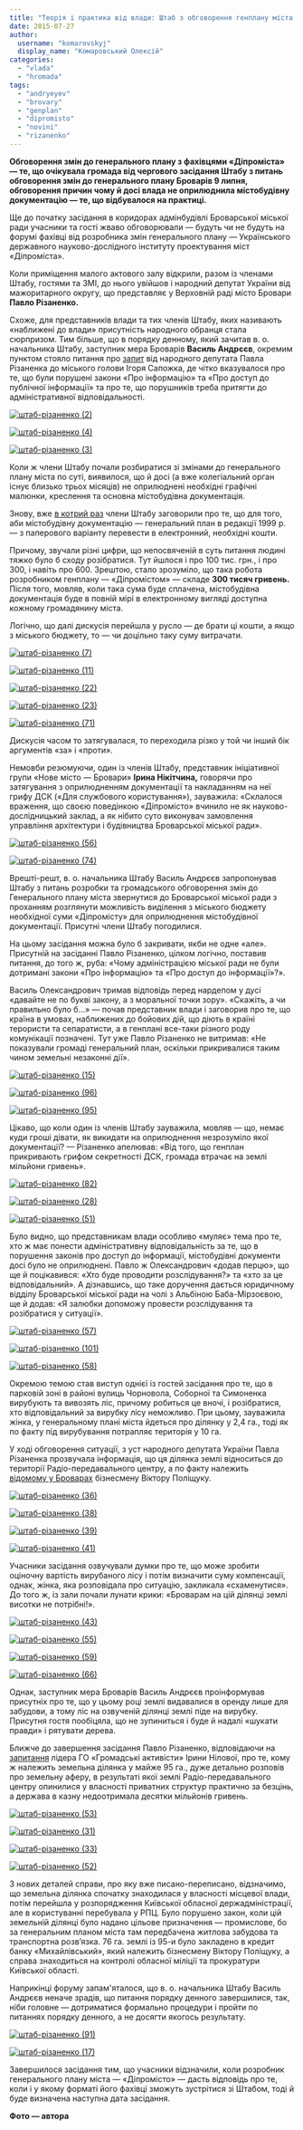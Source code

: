 ```yaml
---
title: "Теорія і практика від влади: Штаб з обговорення генплану міста змушують «топтатися на місці»"
date: 2015-07-27
author: 
  username: "komarovskyj"
  display_name: "Комаровський Олексій"
categories: 
  - "vlada"
  - "hromada"
tags: 
  - "andryeyev"
  - "brovary"
  - "genplan"
  - "dipromisto"
  - "novini"
  - "rizanenko"
---
```


**Обговорення змін до генерального плану з фахівцями «Діпроміста» — те, що очікувала громада від чергового засідання Штабу з питань обговорення змін до генерального плану Броварів 9 липня, обговорення причин чому й досі влада не оприлюднила містобудівну документацію — те, що відбувалося на практиці.**

Ще до початку засідання в коридорах адмінбудівлі Броварської міської ради учасники та гості жваво обговорювали — будуть чи не будуть на форумі фахівці від розробника змін генерального плану — Українського державного науково-дослідного інституту проектування міст «Діпроміста».

Коли приміщення малого актового залу відкрили, разом із членами Штабу, гостями та ЗМІ, до нього увійшов і народний депутат України від мажоритарного округу, що представляє у Верховній раді місто Бровари **Павло Різаненко.**

Схоже, для представників влади та тих членів Штабу, яких називають «наближені до влади» присутність народного обранця стала сюрпризом. Тим більше, що в порядку денному, який зачитав в. о. начальника Штабу, заступник мера Броварів **Василь Андрєєв**, окремим пунктом стояло питання про [запит](https://mpz.brovary.org/vorozhinnya-na-genplan-dostup-do-dokumentiv-1999-roku-sprichiniv-100-pitan-do-dipromista/) від народного депутата Павла Різаненка до міського голови Ігоря Сапожка, де чітко вказувалося про те, що були порушені закони «Про інформацію» та «Про доступ до публічної інформації» та про те, що порушників треба притягти до адміністративної відповідальності.

[![штаб-різаненко (2)](https://mpz.brovary.org/wp-content/uploads/2015/07/shtab-rizanenko-2.jpg)](https://mpz.brovary.org/wp-content/uploads/2015/07/shtab-rizanenko-2.jpg)

[![штаб-різаненко (4)](https://mpz.brovary.org/wp-content/uploads/2015/07/shtab-rizanenko-4.jpg)](https://mpz.brovary.org/wp-content/uploads/2015/07/shtab-rizanenko-4.jpg)

[![штаб-різаненко (3)](https://mpz.brovary.org/wp-content/uploads/2015/07/shtab-rizanenko-3.jpg)](https://mpz.brovary.org/wp-content/uploads/2015/07/shtab-rizanenko-3.jpg)

Коли ж члени Штабу почали розбиратися зі змінами до генерального плану міста по суті, виявилося, що й досі (а вже колегіальний орган існує близько трьох місяців) не оприлюднені необхідні графічні малюнки, креслення та основна містобудівна документація.

Знову, вже [в котрий раз](https://mpz.brovary.org/dostup-do-genplanu-za-10-tisyach-griven-chi-pogoditsya-vlada-na-noviy-variant-znyattya-grifu-dsk/) члени Штабу заговорили про те, що для того, аби містобудівну документацію — генеральний план в редакції 1999 р. — з паперового варіанту перевести в електронний, необхідні кошти.

Причому, звучали різні цифри, що непосвяченій в суть питання людині тяжко було б сходу розібратися. Тут йшлося і про 100 тис. грн., і про 300, і навіть про 600. Зрештою, стало зрозуміло, що така робота розробником генплану — «Діпромістом» — складе **300 тисяч гривень.** Після того, мовляв, коли така сума буде сплачена, містобудівна документація буде в повній мірі в електронному вигляді доступна кожному громадянину міста.

Логічно, що далі дискусія перейшла у русло — де брати ці кошти, а якщо з міського бюджету, то — чи доцільно таку суму витрачати.

[![штаб-різаненко (7)](https://mpz.brovary.org/wp-content/uploads/2015/07/shtab-rizanenko-7.jpg)](https://mpz.brovary.org/wp-content/uploads/2015/07/shtab-rizanenko-7.jpg)

[![штаб-різаненко (11)](https://mpz.brovary.org/wp-content/uploads/2015/07/shtab-rizanenko-11.jpg)](https://mpz.brovary.org/wp-content/uploads/2015/07/shtab-rizanenko-11.jpg)

[![штаб-різаненко (22)](https://mpz.brovary.org/wp-content/uploads/2015/07/shtab-rizanenko-22.jpg)](https://mpz.brovary.org/wp-content/uploads/2015/07/shtab-rizanenko-22.jpg)

[![штаб-різаненко (23)](https://mpz.brovary.org/wp-content/uploads/2015/07/shtab-rizanenko-23.jpg)](https://mpz.brovary.org/wp-content/uploads/2015/07/shtab-rizanenko-23.jpg)

[![штаб-різаненко (71)](https://mpz.brovary.org/wp-content/uploads/2015/07/shtab-rizanenko-71.jpg)](https://mpz.brovary.org/wp-content/uploads/2015/07/shtab-rizanenko-71.jpg)

Дискусія часом то затягувалася, то переходила різко у той чи інший бік аргументів «за» і «проти».

Немовби резюмуючи, один із членів Штабу, представник ініціативної групи «Нове місто — Бровари» **Ірина Нікітчина,** говорячи про затягування з оприлюдненням документації та накладанням на неї грифу ДСК («Для службового користування»), зауважила: «Склалося враження, що своєю поведінкою «Діпромісто» вчинило не як науково-дослідницький заклад, а як нібито суто виконувач замовлення управління архітектури і будівництва Броварської міської ради».

[![штаб-різаненко (56)](https://mpz.brovary.org/wp-content/uploads/2015/07/shtab-rizanenko-56.jpg)](https://mpz.brovary.org/wp-content/uploads/2015/07/shtab-rizanenko-56.jpg)

[![штаб-різаненко (74)](https://mpz.brovary.org/wp-content/uploads/2015/07/shtab-rizanenko-74.jpg)](https://mpz.brovary.org/wp-content/uploads/2015/07/shtab-rizanenko-74.jpg)

Врешті-решт, в. о. начальника Штабу Василь Андрєєв запропонував Штабу з питань розробки та громадського обговорення змін до Генерального плану міста звернутися до Броварської міської ради з проханням розглянути можливість виділення з міського бюджету необхідної суми «Діпромісту» для оприлюднення містобудівної документації. Присутні члени Штабу погодилися.

На цьому засідання можна було б закривати, якби не одне «але». Присутній на засіданні Павло Різаненко, цілком логічно, поставив питання, до того ж, руба: «Чому адміністрацією міської ради не були дотримані закони «Про інформацію» та «Про доступ до інформації»?».

Василь Олександрович тримав відповідь перед нардепом у дусі «давайте не по букві закону, а з моральної точки зору». «Скажіть, а чи правильно було б…» — почав представник влади і заговорив про те, що країна в умовах, наближених до бойових дій, що діють в країні терористи та сепаратисти, а в генплані все-таки різного роду комунікації позначені. Тут уже Павло Різаненко не витримав: «Не показували громаді генеральний план, оскільки прикривалися таким чином земельні незаконні дії».

[![штаб-різаненко (15)](https://mpz.brovary.org/wp-content/uploads/2015/07/shtab-rizanenko-15.jpg)](https://mpz.brovary.org/wp-content/uploads/2015/07/shtab-rizanenko-15.jpg)

[![штаб-різаненко (96)](https://mpz.brovary.org/wp-content/uploads/2015/07/shtab-rizanenko-96.jpg)](https://mpz.brovary.org/wp-content/uploads/2015/07/shtab-rizanenko-96.jpg)

[![штаб-різаненко (95)](https://mpz.brovary.org/wp-content/uploads/2015/07/shtab-rizanenko-95.jpg)](https://mpz.brovary.org/wp-content/uploads/2015/07/shtab-rizanenko-95.jpg)

Цікаво, що коли один із членів Штабу зауважила, мовляв — що, немає куди гроші дівати, як викидати на оприлюднення незрозуміло якої документації? — Різаненко апелював: «Від того, що генплан прикривають грифом секретності ДСК, громада втрачає на землі мільйони гривень».

[![штаб-різаненко (82)](https://mpz.brovary.org/wp-content/uploads/2015/07/shtab-rizanenko-82.jpg)](https://mpz.brovary.org/wp-content/uploads/2015/07/shtab-rizanenko-82.jpg)

[![штаб-різаненко (28)](https://mpz.brovary.org/wp-content/uploads/2015/07/shtab-rizanenko-28.jpg)](https://mpz.brovary.org/wp-content/uploads/2015/07/shtab-rizanenko-28.jpg)

[![штаб-різаненко (51)](https://mpz.brovary.org/wp-content/uploads/2015/07/shtab-rizanenko-51.jpg)](https://mpz.brovary.org/wp-content/uploads/2015/07/shtab-rizanenko-51.jpg)

Було видно, що представникам влади особливо «муляє» тема про те, хто ж має понести адміністративну відповідальність за те, що в порушення законів про доступ до інформації, містобудівні документи досі було не оприлюднені. Павло ж Олександрович «додав перцю», що ще й поцікавився: «Хто буде проводити розслідування?» та «хто за це відповідальний». А дізнавшись, що таке доручення дається юридичному відділу Броварської міської ради на чолі з Альбіною Баба-Мірзоєвою, ще й додав: «Я залюбки допоможу провести розслідування та розібратися у ситуації».

[![штаб-різаненко (57)](https://mpz.brovary.org/wp-content/uploads/2015/07/shtab-rizanenko-57.jpg)](https://mpz.brovary.org/wp-content/uploads/2015/07/shtab-rizanenko-57.jpg)

[![штаб-різаненко (101)](https://mpz.brovary.org/wp-content/uploads/2015/07/shtab-rizanenko-101.jpg)](https://mpz.brovary.org/wp-content/uploads/2015/07/shtab-rizanenko-101.jpg)

[![штаб-різаненко (58)](https://mpz.brovary.org/wp-content/uploads/2015/07/shtab-rizanenko-58.jpg)](https://mpz.brovary.org/wp-content/uploads/2015/07/shtab-rizanenko-58.jpg)

Окремою темою став виступ однієї із гостей засідання про те, що в парковій зоні в районі вулиць Чорновола, Соборної та Симоненка вирубують та вивозять ліс, причому робиться це вночі, і розібратися, хто відповідальний за вирубку лісу неможливо. При цьому, зауважила жінка, у генеральному плані міста йдеться про ділянку у 2,4 га., тоді як по факту під вирубування потрапляє територія у 10 га.

У ході обговорення ситуації, з уст народного депутата України Павла Різаненка прозвучала інформація, що ця ділянка землі відноситься до території Радіо-передавального центру, а по факту належить [відомому у Броварах](https://mpz.brovary.org/brovari-proti-gulivera-bitva-za-misto-na-poli-boyu-ploshheyu-95-gektariv/) бізнесмену Віктору Поліщуку.

[![штаб-різаненко (36)](https://mpz.brovary.org/wp-content/uploads/2015/07/shtab-rizanenko-36.jpg)](https://mpz.brovary.org/wp-content/uploads/2015/07/shtab-rizanenko-36.jpg)

[![штаб-різаненко (38)](https://mpz.brovary.org/wp-content/uploads/2015/07/shtab-rizanenko-38.jpg)](https://mpz.brovary.org/wp-content/uploads/2015/07/shtab-rizanenko-38.jpg)

[![штаб-різаненко (39)](https://mpz.brovary.org/wp-content/uploads/2015/07/shtab-rizanenko-39.jpg)](https://mpz.brovary.org/wp-content/uploads/2015/07/shtab-rizanenko-39.jpg)

[![штаб-різаненко (41)](https://mpz.brovary.org/wp-content/uploads/2015/07/shtab-rizanenko-41.jpg)](https://mpz.brovary.org/wp-content/uploads/2015/07/shtab-rizanenko-41.jpg)

Учасники засідання озвучували думки про те, що може зробити оціночну вартість вирубаного лісу і потім визначити суму компенсації, однак, жінка, яка розповідала про ситуацію, закликала «схаменутися». До того ж, із зали почали лунати крики: «Броварам на цій ділянці землі висотки не потрібні!».

[![штаб-різаненко (43)](https://mpz.brovary.org/wp-content/uploads/2015/07/shtab-rizanenko-43.jpg)](https://mpz.brovary.org/wp-content/uploads/2015/07/shtab-rizanenko-43.jpg)

[![штаб-різаненко (55)](https://mpz.brovary.org/wp-content/uploads/2015/07/shtab-rizanenko-55.jpg)](https://mpz.brovary.org/wp-content/uploads/2015/07/shtab-rizanenko-55.jpg)

[![штаб-різаненко (59)](https://mpz.brovary.org/wp-content/uploads/2015/07/shtab-rizanenko-59.jpg)](https://mpz.brovary.org/wp-content/uploads/2015/07/shtab-rizanenko-59.jpg)

[![штаб-різаненко (66)](https://mpz.brovary.org/wp-content/uploads/2015/07/shtab-rizanenko-66.jpg)](https://mpz.brovary.org/wp-content/uploads/2015/07/shtab-rizanenko-66.jpg)

Однак, заступник мера Броварів Василь Андрєєв проінформував присутніх про те, що у цьому році землі видавалися в оренду лише для забудови, а тому ліс на озвученій ділянці землі піде на вирубку. Присутня гостя пообіцяла, що не зупиниться і буде й надалі «шукати правди» і рятувати дерева.

Ближче до завершення засідання Павло Різаненко, відповідаючи на [запитання](https://mpz.brovary.org/stadion-litsej-teatr-shtab-po-rozrobtsi-zmin-do-genplanu-brovariv-nareshti-perejshov-do-suti/) лідера ГО «Громадські активісти» Ірини Нілової, про те, кому ж належить земельна ділянка у майже 95 га., дуже детально розповів про земельну аферу, в результаті якої землі Радіо-передавального центру опинилися у власності приватних структур практично за безцінь, а держава в казну недоотримала десятки мільйонів гривень.

[![штаб-різаненко (53)](https://mpz.brovary.org/wp-content/uploads/2015/07/shtab-rizanenko-53.jpg)](https://mpz.brovary.org/wp-content/uploads/2015/07/shtab-rizanenko-53.jpg)

[![штаб-різаненко (31)](https://mpz.brovary.org/wp-content/uploads/2015/07/shtab-rizanenko-31.jpg)](https://mpz.brovary.org/wp-content/uploads/2015/07/shtab-rizanenko-31.jpg)

[![штаб-різаненко (33)](https://mpz.brovary.org/wp-content/uploads/2015/07/shtab-rizanenko-33.jpg)](https://mpz.brovary.org/wp-content/uploads/2015/07/shtab-rizanenko-33.jpg)

[![штаб-різаненко (52)](https://mpz.brovary.org/wp-content/uploads/2015/07/shtab-rizanenko-52.jpg)](https://mpz.brovary.org/wp-content/uploads/2015/07/shtab-rizanenko-52.jpg)

З нових деталей справи, про яку вже писано-переписано, відзначимо, що земельна ділянка спочатку знаходилася у власності місцевої влади, потім перейшла у розпорядження Київської обласної держадміністрації, але в користуванні перебувала у РПЦ. Було порушено закон, коли цій земельній ділянці було надано цільове призначення — промислове, бо за генеральним планом міста там передбачена житлова забудова та транспортна розв’язка. 76 га. землі із 95-и було закладено в кредит банку «Михайлівський», який належить бізнесмену Віктору Поліщуку, а справа знаходиться на контролі обласної міліції та прокуратури Київської області.

Наприкінці форуму запам'яталося, що в. о. начальника Штабу Василь Андрєєв неначе зрадів, що питання порядку денного завершилися, так, ніби головне — дотриматися формально процедури і пройти по питаннях порядку денного, а не досягти якогось результату.

[![штаб-різаненко (91)](https://mpz.brovary.org/wp-content/uploads/2015/07/shtab-rizanenko-91.jpg)](https://mpz.brovary.org/wp-content/uploads/2015/07/shtab-rizanenko-91.jpg)

[![штаб-різаненко (17)](https://mpz.brovary.org/wp-content/uploads/2015/07/shtab-rizanenko-17.jpg)](https://mpz.brovary.org/wp-content/uploads/2015/07/shtab-rizanenko-17.jpg)

Завершилося засідання тим, що учасники відзначили, коли розробник генерального плану міста — «Діпромісто» — дасть відповідь про те, коли і у якому форматі його фахівці зможуть зустрітися зі Штабом, тоді й буде визначена наступна дата засідання.

**Фото — автора**
